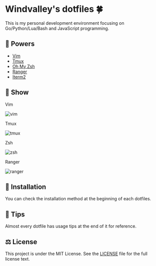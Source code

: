 # Windvalley's dotfiles 🍀

This is my personal development environment focusing on
Go/Python/Lua/Bash and JavaScript programming.

## 💝 Powers

- [Vim](https://github.com/vim/vim)
- [Tmux](https://github.com/tmux/tmux)
- [Oh My Zsh](https://ohmyz.sh/)
- [Ranger](https://github.com/ranger/ranger)
- [Iterm2](https://iterm2.com/)

## 🔮 Show

Vim

![vim](images/vim.png)

Tmux

![tmux](images/tmux.png)

Zsh

![zsh](images/zsh.png)

Ranger

![ranger](images/ranger.png)

## 📀 Installation

You can check the installation method at the beginning of each dotfiles.

## 📜 Tips

Almost every dotfile has usage tips at the end of it for reference.

## ⚖️ License

This project is under the MIT License.
See the [LICENSE](LICENSE) file for the full license text.
